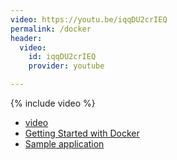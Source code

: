 ```yaml
---
video: https://youtu.be/iqqDU2crIEQ
permalink: /docker
header:
  video:
    id: iqqDU2crIEQ
    provider: youtube

---
```


{% include video %}

* [video]({{page.video}})
* [Getting Started with Docker](https://docs.docker.com/get-started/)
* [Sample application](https://docs.docker.com/get-started/02_our_app/)